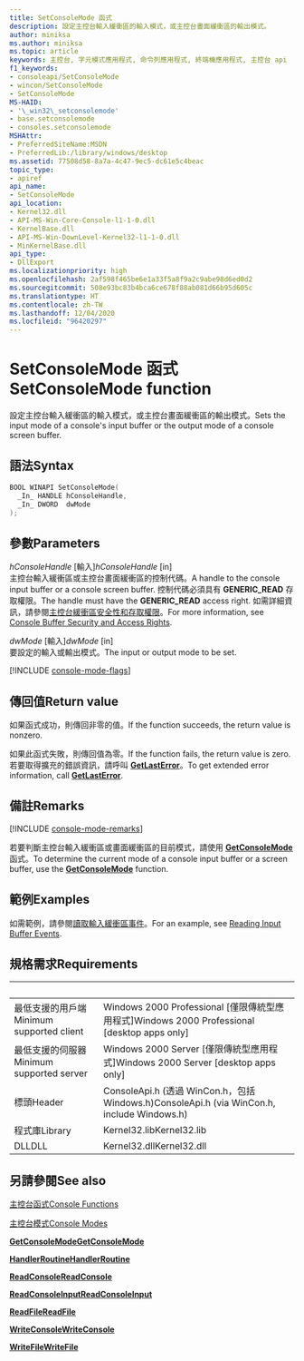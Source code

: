 ```yaml
---
title: SetConsoleMode 函式
description: 設定主控台輸入緩衝區的輸入模式，或主控台畫面緩衝區的輸出模式。
author: miniksa
ms.author: miniksa
ms.topic: article
keywords: 主控台, 字元模式應用程式, 命令列應用程式, 終端機應用程式, 主控台 api
f1_keywords:
- consoleapi/SetConsoleMode
- wincon/SetConsoleMode
- SetConsoleMode
MS-HAID:
- '\_win32\_setconsolemode'
- base.setconsolemode
- consoles.setconsolemode
MSHAttr:
- PreferredSiteName:MSDN
- PreferredLib:/library/windows/desktop
ms.assetid: 77508d58-8a7a-4c47-9ec5-dc61e5c4beac
topic_type:
- apiref
api_name:
- SetConsoleMode
api_location:
- Kernel32.dll
- API-MS-Win-Core-Console-l1-1-0.dll
- KernelBase.dll
- API-MS-Win-DownLevel-Kernel32-l1-1-0.dll
- MinKernelBase.dll
api_type:
- DllExport
ms.localizationpriority: high
ms.openlocfilehash: 2af598f465be6e1a33f5a8f9a2c9abe98d6ed0d2
ms.sourcegitcommit: 508e93bc83b4bca6ce678f88ab081d66b95d605c
ms.translationtype: HT
ms.contentlocale: zh-TW
ms.lasthandoff: 12/04/2020
ms.locfileid: "96420297"
---
```

# <a name="setconsolemode-function"></a><span data-ttu-id="8319c-104">SetConsoleMode 函式</span><span class="sxs-lookup"><span data-stu-id="8319c-104">SetConsoleMode function</span></span>

<span data-ttu-id="8319c-105">設定主控台輸入緩衝區的輸入模式，或主控台畫面緩衝區的輸出模式。</span><span class="sxs-lookup"><span data-stu-id="8319c-105">Sets the input mode of a console's input buffer or the output mode of a console screen buffer.</span></span>

## <a name="syntax"></a><span data-ttu-id="8319c-106">語法</span><span class="sxs-lookup"><span data-stu-id="8319c-106">Syntax</span></span>

```C
BOOL WINAPI SetConsoleMode(
  _In_ HANDLE hConsoleHandle,
  _In_ DWORD  dwMode
);
```

## <a name="parameters"></a><span data-ttu-id="8319c-107">參數</span><span class="sxs-lookup"><span data-stu-id="8319c-107">Parameters</span></span>

<span data-ttu-id="8319c-108">*hConsoleHandle* \[輸入\]</span><span class="sxs-lookup"><span data-stu-id="8319c-108">*hConsoleHandle* \[in\]</span></span>  
<span data-ttu-id="8319c-109">主控台輸入緩衝區或主控台畫面緩衝區的控制代碼。</span><span class="sxs-lookup"><span data-stu-id="8319c-109">A handle to the console input buffer or a console screen buffer.</span></span> <span data-ttu-id="8319c-110">控制代碼必須具有 **GENERIC\_READ** 存取權限。</span><span class="sxs-lookup"><span data-stu-id="8319c-110">The handle must have the **GENERIC\_READ** access right.</span></span> <span data-ttu-id="8319c-111">如需詳細資訊，請參閱[主控台緩衝區安全性和存取權限](console-buffer-security-and-access-rights.md)。</span><span class="sxs-lookup"><span data-stu-id="8319c-111">For more information, see [Console Buffer Security and Access Rights](console-buffer-security-and-access-rights.md).</span></span>

<span data-ttu-id="8319c-112">*dwMode* \[輸入\]</span><span class="sxs-lookup"><span data-stu-id="8319c-112">*dwMode* \[in\]</span></span>  
<span data-ttu-id="8319c-113">要設定的輸入或輸出模式。</span><span class="sxs-lookup"><span data-stu-id="8319c-113">The input or output mode to be set.</span></span>

[!INCLUDE [console-mode-flags](./includes/console-mode-flags.md)]

## <a name="return-value"></a><span data-ttu-id="8319c-114">傳回值</span><span class="sxs-lookup"><span data-stu-id="8319c-114">Return value</span></span>

<span data-ttu-id="8319c-115">如果函式成功，則傳回非零的值。</span><span class="sxs-lookup"><span data-stu-id="8319c-115">If the function succeeds, the return value is nonzero.</span></span>

<span data-ttu-id="8319c-116">如果此函式失敗，則傳回值為零。</span><span class="sxs-lookup"><span data-stu-id="8319c-116">If the function fails, the return value is zero.</span></span> <span data-ttu-id="8319c-117">若要取得擴充的錯誤資訊，請呼叫 [**GetLastError**](https://msdn.microsoft.com/library/windows/desktop/ms679360)。</span><span class="sxs-lookup"><span data-stu-id="8319c-117">To get extended error information, call [**GetLastError**](https://msdn.microsoft.com/library/windows/desktop/ms679360).</span></span>

## <a name="remarks"></a><span data-ttu-id="8319c-118">備註</span><span class="sxs-lookup"><span data-stu-id="8319c-118">Remarks</span></span>

[!INCLUDE [console-mode-remarks](./includes/console-mode-remarks.md)]

<span data-ttu-id="8319c-119">若要判斷主控台輸入緩衝區或畫面緩衝區的目前模式，請使用 [**GetConsoleMode**](getconsolemode.md) 函式。</span><span class="sxs-lookup"><span data-stu-id="8319c-119">To determine the current mode of a console input buffer or a screen buffer, use the [**GetConsoleMode**](getconsolemode.md) function.</span></span>

## <a name="examples"></a><span data-ttu-id="8319c-120">範例</span><span class="sxs-lookup"><span data-stu-id="8319c-120">Examples</span></span>

<span data-ttu-id="8319c-121">如需範例，請參閱[讀取輸入緩衝區事件](reading-input-buffer-events.md)。</span><span class="sxs-lookup"><span data-stu-id="8319c-121">For an example, see [Reading Input Buffer Events](reading-input-buffer-events.md).</span></span>

## <a name="requirements"></a><span data-ttu-id="8319c-122">規格需求</span><span class="sxs-lookup"><span data-stu-id="8319c-122">Requirements</span></span>

| &nbsp; | &nbsp; |
|-|-|
| <span data-ttu-id="8319c-123">最低支援的用戶端</span><span class="sxs-lookup"><span data-stu-id="8319c-123">Minimum supported client</span></span> | <span data-ttu-id="8319c-124">Windows 2000 Professional \[僅限傳統型應用程式\]</span><span class="sxs-lookup"><span data-stu-id="8319c-124">Windows 2000 Professional \[desktop apps only\]</span></span> |
| <span data-ttu-id="8319c-125">最低支援的伺服器</span><span class="sxs-lookup"><span data-stu-id="8319c-125">Minimum supported server</span></span> | <span data-ttu-id="8319c-126">Windows 2000 Server \[僅限傳統型應用程式\]</span><span class="sxs-lookup"><span data-stu-id="8319c-126">Windows 2000 Server \[desktop apps only\]</span></span> |
| <span data-ttu-id="8319c-127">標頭</span><span class="sxs-lookup"><span data-stu-id="8319c-127">Header</span></span> | <span data-ttu-id="8319c-128">ConsoleApi.h (透過 WinCon.h，包括 Windows.h)</span><span class="sxs-lookup"><span data-stu-id="8319c-128">ConsoleApi.h (via WinCon.h, include Windows.h)</span></span> |
| <span data-ttu-id="8319c-129">程式庫</span><span class="sxs-lookup"><span data-stu-id="8319c-129">Library</span></span> | <span data-ttu-id="8319c-130">Kernel32.lib</span><span class="sxs-lookup"><span data-stu-id="8319c-130">Kernel32.lib</span></span> |
| <span data-ttu-id="8319c-131">DLL</span><span class="sxs-lookup"><span data-stu-id="8319c-131">DLL</span></span> | <span data-ttu-id="8319c-132">Kernel32.dll</span><span class="sxs-lookup"><span data-stu-id="8319c-132">Kernel32.dll</span></span> |

## <a name="see-also"></a><span data-ttu-id="8319c-133">另請參閱</span><span class="sxs-lookup"><span data-stu-id="8319c-133">See also</span></span>

[<span data-ttu-id="8319c-134">主控台函式</span><span class="sxs-lookup"><span data-stu-id="8319c-134">Console Functions</span></span>](console-functions.md)

[<span data-ttu-id="8319c-135">主控台模式</span><span class="sxs-lookup"><span data-stu-id="8319c-135">Console Modes</span></span>](console-modes.md)

[<span data-ttu-id="8319c-136">**GetConsoleMode**</span><span class="sxs-lookup"><span data-stu-id="8319c-136">**GetConsoleMode**</span></span>](getconsolemode.md)

[<span data-ttu-id="8319c-137">**HandlerRoutine**</span><span class="sxs-lookup"><span data-stu-id="8319c-137">**HandlerRoutine**</span></span>](handlerroutine.md)

[<span data-ttu-id="8319c-138">**ReadConsole**</span><span class="sxs-lookup"><span data-stu-id="8319c-138">**ReadConsole**</span></span>](readconsole.md)

[<span data-ttu-id="8319c-139">**ReadConsoleInput**</span><span class="sxs-lookup"><span data-stu-id="8319c-139">**ReadConsoleInput**</span></span>](readconsoleinput.md)

[<span data-ttu-id="8319c-140">**ReadFile**</span><span class="sxs-lookup"><span data-stu-id="8319c-140">**ReadFile**</span></span>](https://msdn.microsoft.com/library/windows/desktop/aa365467)

[<span data-ttu-id="8319c-141">**WriteConsole**</span><span class="sxs-lookup"><span data-stu-id="8319c-141">**WriteConsole**</span></span>](writeconsole.md)

[<span data-ttu-id="8319c-142">**WriteFile**</span><span class="sxs-lookup"><span data-stu-id="8319c-142">**WriteFile**</span></span>](https://msdn.microsoft.com/library/windows/desktop/aa365747)
